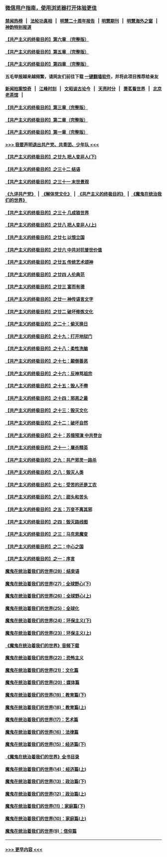 ### [微信用户指南，使用浏览器打开体验更佳](https://github.com/gfw-breaker/banned-news1/blob/master/indexes/wechat-guide.md?t=0)
#### [禁闻热榜](热点新闻.md?t=0)  &nbsp;&nbsp;|&nbsp;&nbsp; [法轮功真相](https://github.com/gfw-breaker/truth/blob/master/README.md?t=0) &nbsp;&nbsp;|&nbsp;&nbsp; [明慧二十周年报告](https://github.com/gfw-breaker/mh-reports/blob/master/README.md?t=0) &nbsp;&nbsp;|&nbsp;&nbsp;[明慧期刊](https://github.com/gfw-breaker/mh-qikan) &nbsp;&nbsp;|&nbsp;&nbsp; [明慧海外之窗](https://github.com/gfw-breaker/mh-news/blob/master/README.md?t=0) &nbsp;&nbsp;|&nbsp;&nbsp; [神韵特别报道](https://github.com/gfw-breaker/mh-news/blob/master/shenyun.md?t=0)
#### [【共产主义的终极目的】第六章 （完整版）](../pages/nsc422/n11428913.md?t=02031022) 
#### [【共产主义的终极目的】第五章 （完整版）](../pages/nsc422/n11428912.md?t=02031022) 
#### [【共产主义的终极目的】第四章 （完整版）](../pages/nsc422/n11428907.md?t=02031022) 
#### 五毛举报越来越频繁，请网友们前往下载 [一键翻墙软件](https://github.com/gfw-breaker/ssr-accounts)，并将此项目推荐给亲友
#### [新闻拍案惊奇](https://github.com/gfw-breaker/banned-news1/blob/master/pages/link4.md) &nbsp;&nbsp;|&nbsp;&nbsp; [江峰时刻](https://github.com/gfw-breaker/banned-news1/blob/master/pages/link4.md) &nbsp;&nbsp;|&nbsp;&nbsp; [文昭谈古论今](https://github.com/gfw-breaker/banned-news1/blob/master/pages/link4.md) &nbsp;&nbsp;|&nbsp;&nbsp; [天亮时分](https://github.com/gfw-breaker/banned-news1/blob/master/pages/link4.md) &nbsp;&nbsp;|&nbsp;&nbsp; [萧茗看世界](https://github.com/gfw-breaker/banned-news1/blob/master/pages/link4.md) &nbsp;&nbsp;|&nbsp;&nbsp; [北京老茶馆](https://github.com/gfw-breaker/banned-news1/blob/master/pages/link4.md) &nbsp;&nbsp;|&nbsp;&nbsp; 
#### [【共产主义的终极目的】第三章（完整版）](../pages/nsc422/n11428848.md?t=02031022) 
#### [【共产主义的终极目的】第二章（完整版）](../pages/nsc422/n11428831.md?t=02031022) 
#### [【共产主义的终极目的】第一章（完整版）](../pages/nsc422/n11417651.md?t=02031022) 
#### [>>> 我要声明退出共产党、共青团、少年队 <<<](https://github.com/begood0513/goodnews/blob/master/quit/letter.md) 
#### [【共产主义的终极目的】之廿九 把人变非人(下)](../pages/nsc422/n11344140.md?t=02031022) 
#### [【共产主义的终极目的】之三十二 结语](../pages/nsc422/n11360535.md?t=02031022) 
#### [【共产主义的终极目的】之三十一 末世景观](../pages/nsc422/n11351129.md?t=02031022) 
#### [《九评共产党》](https://github.com/begood0513/9ping.md/blob/master/README.md) &nbsp;|&nbsp; [《解体党文化》](../../../../jtdwh.md/blob/master/README.md)  &nbsp;|&nbsp; [《共产主义的终极目的》](../../../../gczydzjmd.md/blob/master/README.md) &nbsp;|&nbsp; [《魔鬼在统治我们的世界》](../../../../mgztzwmdsj.md/blob/master/README.md) 
#### [【共产主义的终极目的】之三十 几成狼世界](../pages/nsc422/n11348280.md?t=02031022) 
#### [【共产主义的终极目的】之廿八 把人变非人(上)](../pages/nsc422/n11340492.md?t=02031022) 
#### [【共产主义的终极目的】之廿七 以恨立国](../pages/nsc422/n11336944.md?t=02031022) 
#### [【共产主义的终极目的】之廿六 中共对抗普世价值](../pages/nsc422/n11324785.md?t=02031022) 
#### [【共产主义的终极目的】之廿五 传统艺术颂神](../pages/nsc422/n11296396.md?t=02031022) 
#### [【共产主义的终极目的】之廿四 人伦典范](../pages/nsc422/n11296397.md?t=02031022) 
#### [【共产主义的终极目的】之廿三 富而有德](../pages/nsc422/n11283598.md?t=02031022) 
#### [【共产主义的终极目的】之廿一 神传语言文字](../pages/nsc422/n11263265.md?t=02031022) 
#### [【共产主义的终极目的】之廿二 破坏修炼文化](../pages/nsc422/n11245728.md?t=02031022) 
#### [【共产主义的终极目的】之二十：偷天换日](../pages/nsc422/n11238846.md?t=02031022) 
#### [【共产主义的终极目的】之十九：打开地狱门](../pages/nsc422/n11206376.md?t=02031022) 
#### [【共产主义的终极目的】之十八：柔性洗脑](../pages/nsc422/n11199994.md?t=02031022) 
#### [【共产主义的终极目的】之十七：颠倒善恶](../pages/nsc422/n11179782.md?t=02031022) 
#### [【共产主义的终极目的】之十六：反神骂祖宗](../pages/nsc422/n11166798.md?t=02031022) 
#### [【共产主义的终极目的】之十五：毁人不倦](../pages/nsc422/n11166792.md?t=02031022) 
#### [【共产主义的终极目的】之十四：邪恶之最](../pages/nsc422/n11150249.md?t=02031022) 
#### [【共产主义的终极目的】之十三：毁灭文化](../pages/nsc422/n11135227.md?t=02031022) 
#### [【共产主义的终极目的】之十二：破坏自然](../pages/nsc422/n11135214.md?t=02031022) 
#### [【共产主义的终极目的】之十：苏俄预演 中共登台](../pages/nsc422/n11118424.md?t=02031022) 
#### [【共产主义的终极目的】之十一：屠杀精英](../pages/nsc422/n11118442.md?t=02031022) 
#### [【共产主义的终极目的】之九：共产邪灵一路杀](../pages/nsc422/n11114139.md?t=02031022) 
#### [【共产主义的终极目的】之八：毁灭人类](../pages/nsc422/n11108503.md?t=02031022) 
#### [【共产主义的终极目的】之七：受苦的还是工农](../pages/nsc422/n11101809.md?t=02031022) 
#### [【共产主义的终极目的】之六：甜头和苦头](../pages/nsc422/n11096971.md?t=02031022) 
#### [【共产主义的终极目的】之五：万变不离其邪](../pages/nsc422/n11091285.md?t=02031022) 
#### [【共产主义的终极目的】之四：毁灭路线图](../pages/nsc422/n11086284.md?t=02031022) 
#### [【共产主义的终极目的】之三：马克思魔变](../pages/nsc422/n11061941.md?t=02031022) 
#### [【共产主义的终极目的】之二：中心之国](../pages/nsc422/n11047728.md?t=02031022) 
#### [【共产主义的终极目的】之一：序言](../pages/nsc422/n11086077.md?t=02031022) 
#### [魔鬼在统治着我们的世界(28)：结束语](../pages/nsc422/n10936246.md?t=02031022) 
#### [魔鬼在统治着我们的世界(27)：全球野心(下)](../pages/nsc422/n10928319.md?t=02031022) 
#### [魔鬼在统治着我们的世界(26)：全球野心(上)](../pages/nsc422/n10900318.md?t=02031022) 
#### [魔鬼在统治着我们的世界(25)：全球化](../pages/nsc422/n10788205.md?t=02031022) 
#### [魔鬼在统治着我们的世界(24)：环保主义(下)](../pages/nsc422/n10695307.md?t=02031022) 
#### [魔鬼在统治着我们的世界(23)：环保主义(上)](../pages/nsc422/n10688613.md?t=02031022) 
#### [《魔鬼在统治着我们的世界》音频下载](../pages/nsc422/n10635553.md?t=02031022) 
#### [魔鬼在统治着我们的世界(22)：恐怖主义](../pages/nsc422/n10614727.md?t=02031022) 
#### [魔鬼在统治着我们的世界(21)：文化篇](../pages/nsc422/n10597706.md?t=02031022) 
#### [魔鬼在统治着我们的世界(20)：媒体篇](../pages/nsc422/n10586579.md?t=02031022) 
#### [魔鬼在统治着我们的世界(19)：教育篇(下)](../pages/nsc422/n10564808.md?t=02031022) 
#### [魔鬼在统治着我们的世界(18)：教育篇(上)](../pages/nsc422/n10526970.md?t=02031022) 
#### [魔鬼在统治着我们的世界(17)：艺术篇](../pages/nsc422/n10499093.md?t=02031022) 
#### [魔鬼在统治着我们的世界(16)：法律篇](../pages/nsc422/n10485969.md?t=02031022) 
#### [魔鬼在统治着我们的世界(15)：经济篇(下)](../pages/nsc422/n10469975.md?t=02031022) 
#### [《魔鬼在统治着我们的世界》全书目录](../pages/nsc422/n10464261.md?t=02031022) 
#### [魔鬼在统治着我们的世界(14)：经济篇(上)](../pages/nsc422/n10457370.md?t=02031022) 
#### [魔鬼在统治着我们的世界(13)：政治篇(下)](../pages/nsc422/n10448270.md?t=02031022) 
#### [魔鬼在统治着我们的世界(12)：政治篇(上)](../pages/nsc422/n10444576.md?t=02031022) 
#### [魔鬼在统治着我们的世界(11)：家庭篇(下)](../pages/nsc422/n10440961.md?t=02031022) 
#### [魔鬼在统治着我们的世界(10)：家庭篇(上)](../pages/nsc422/n10435448.md?t=02031022) 
#### [魔鬼在统治着我们的世界(9)：信仰篇](../pages/nsc422/n10432159.md?t=02031022) 

----
#### [ >>> 更早内容 <<< ](../indexes/nsc422-earlier.md)
